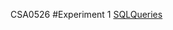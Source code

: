 CSA0526
#Experiment 1
[SQLQueries](https://github.com/Deepak2042/dbms_26/commit/77b403bdf315468dd80602c7cd8c7182ab696292)
